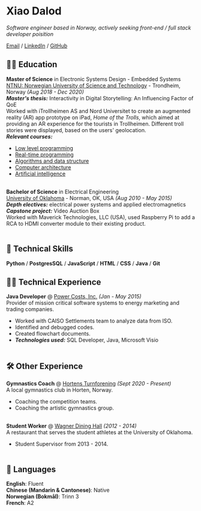 # Xiao Dalod

_Software engineer based in Norway, actively seeking front-end / full stack developer poisition_ <br>

[Email](mailto:xiao.dalod@gmail.com) / [LinkedIn](https://www.linkedin.com/in/xiao-dalod/) / [GitHub](https://github.com/trollmarsj)

## 👩‍🎓 Education

**Master of Science** in Electronic Systems Design - Embedded Systems<br>
[NTNU: Norwegian University of Science and Technology](https://www.ntnu.edu) - Trondheim, Norway _(Aug 2018 - Dec 2020)_ <br>
**_Master's thesis:_** Interactivity in Digital Storytelling: An Influencing Factor of QoE<br>
Worked with iTrollheimen AS and Nord Universitet to create an augmented reality (AR) app prototype on iPad, _Home of the Trolls_, which aimed at providing an AR experience for the tourists in Trollheimen. Different troll stories were displayed, based on the users' geolocation.<br>
**_Relevant courses:_**
  - [Low level programming](https://www.ntnu.edu/studies/courses/TDT4258#tab=omEmnet)
  - [Real-time programming](https://www.ntnu.edu/studies/courses/TTK4145#tab=omEmnet)
  - [Algorithms and data structure](https://www.ntnu.no/studier/emner/TDT4120#tab=omEmnet)
  - [Computer architecture](https://www.ntnu.edu/studies/courses/TDT4260#tab=omEmnet)
  - [Artificial intelligence](https://www.ntnu.edu/studies/courses/TDT4136#tab=omEmnet)
<br><br>


**Bachelor of Science** in Electrical Engineering<br>
[University of Oklahoma](http://www.ou.edu) - Norman, OK, USA _(Aug 2010 - May 2015)_ <br>
**_Depth electives:_** electrical power systems and applied electromagnetics<br>
**_Capstone project:_** Video Auction Box<br>
Worked with Maverick Technologies, LLC (USA), used Raspberry Pi to add a RCA to HDMI converter module to their existing product.
<br><br>

## 🔧 Technical Skills
**Python** / **PostgresSQL** / **JavaScript** / **HTML** / **CSS** / **Java** / **Git**


## 👩‍💻 Technical Experience

**Java Developer** @ [Power Costs, Inc.](https://www.powercosts.com) _(Jan - May 2015)_ <br>
Provider of mission critical software systems to energy marketing and trading companies.
  - Worked with CAISO Settlements team to analyze data from ISO.
  - Identified and debugged codes.
  - Created flowchart documents.
  - **_Technologies used:_** SQL Developer, Java, Microsoft Visio
<br><br>

## 🛠️ Other Experience

**Gymnastics Coach** @ [Hortens Turnforening](https://www.hortensturnforening.no) _(Sept 2020 - Present)_ <br>
A local gymnastics club in Horten, Norway.
  - Coaching the competition teams.
  - Coaching the artistic gymnastics group.
<br><br>

**Student Worker** @ [Wagner Dining Hall](https://static.soonersports.com/custompages/microsites/facilities/brushed/headington.html) _(2012 - 2014)_ <br>
A restaurant that serves the student athletes at the University of Oklahoma.
  - Student Supervisor from 2013 - 2014.
<br><br>

## 💬 Languages
**English**: Fluent <br>
**Chinese (Mandarin & Cantonese)**: Native <br>
**Norwegian (Bokmål)**: Trinn 3 <br>
**French**: A2 
<br><br>